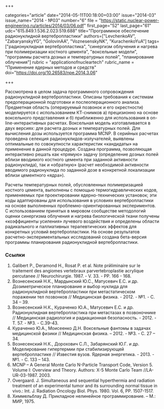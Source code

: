 +++

categories="article"
date="2014-05-11T00:18:00+03:00"
issue="2014-03"
issue_name="2014 - №03"
number="6"
file = "https://static.nuclear-power-engineering.ru/articles/2014/03/06.pdf"
first_page="52"
last_page="61"
udc="615.849.1:536.2.023:519.688"
title="Программное обеспечение радионуклидной вертебропластики"
authors=["LevchenkoAV", "ZabaryanskyYG", "GolovinАА", "VoznesenskyNK", "KurachenkoYuA"]
tags=["радионуклидная вертебропластика", "синергизм облучения и нагрева при полимеризации костного цемента", "воксельные модели", "программы расчета дозных и температурных полей", "планирование облучения"]
rubric = "applicationofnucleartech"
rubric_name = "Применение ядерных методов и средств"
doi="https://doi.org/10.26583/npe.2014.3.06"

+++

Рассмотрена в целом задача программного сопровождения радионуклидной вертебропластики. Описаны требования к системам предоперационной подготовки и послеоперационного анализа. Предметная область (оперируемый позвонок и его окрестности) моделируется с использованием КТ-снимков а) прецизионно на основе воксельного представления и б) приближенно для использования в on-line-интерактивных расчетах. Воксельная модель изготавливается в двух версиях: для расчета дозных и температурных полей. Для вычисления дозы используется программа MCNP. В серийных расчетах проведена селекция радионуклидов-излучателей, выявлены оптимальные по совокупности характеристик «кандидаты» на применение в данной процедуре. Создана программа, позволяющая интерактивно решать как «прямую» задачу (определение дозных полей вблизи вводимого костного цемента при заданной активности радионуклида), так и «обратную» (расчет необходимой активности вводимого радионуклида по заданной дозе в конкретной локализации вблизи цементного «ядра»).

Расчеты температурных полей, обусловленных полимеризацией костного цемента, выполнены с помощью термогидравлических кодов, применяемых при проектировании ядерно-технических установок; эти коды адаптированы для использования в условиях вертебропластики на основе выполненных проблемно-ориентированных экспериментов. С использованием принятых в мировом сообществе методологий оценки синергизма облучения и нагрева биологической ткани получены «коэффициенты усиления» лучевого воздействия и определены области радикального и паллиативных терапевтических эффектов для конкретных условий вертебропластики. На основе результатов расчетно-экспериментальных исследований создана бета-версия программы планирования радионуклидной вертебропластики.

### Ссылки

1. Galibert P., Deramond H., Rosat P. et al. Note prйliminaire sur le traitement des angiomes vertebraux parvertebroplastie acrylique percutanee // Neurochirurgie. 1987. - V. 33. - PP. 166 - 168.
2. Вознесенский Н.К., Мардынский Ю.С., Матусевич Е.С. и др. Дозиметрическое планирование и выбор нуклида для радионуклидной вертебропластики при метастатическом поражении тел позвонков // Медицинская физика. - 2012. - №1. - С. 34 – 39.
3. Вознесенский Н.К., Кураченко Ю.А., Матусевич Е.С. и др. Радионуклидная вертебропластика при метастазах в позвоночнике // Медицинская радиология и радиационная безопасность. - 2012. - Т. 57. - №3. - С.39-43.
4. Кураченко Ю.А., Моисеенко Д.Н. Воксельные фантомы в задачах медицинской физики // Медицинская физика. – 2012. - №3. - С. 27 – 34.
5. Вознесенский Н.К., Дорохович С.Л., Забарянский Ю.Г. и др. Моделирование гипертермии при стабилизирующей вертебропластике // Известия вузов. Ядерная энергетика. - 2013. -№1. - С. 133 – 143.
6. MCNP – A General Monte Carlo N-Particle Transport Code, Version 5. Volume I: Overview and Theory. Authors: X-5 Monte Carlo Team //LA-UR-03-1987. 2003.
7. Overgaard. J. Simultaneous and sequential hyperthermia and radiation treatment of an experimental tumor and its surrounding normal tissue in vivo.: Int. J. Radiation Oncology Biol. Phys. 1980. Vol. 6, PP. 1507-1517.
8. Химмельблау Д. Прикладное нелинейное программирование. – М.: МИР, 1975.